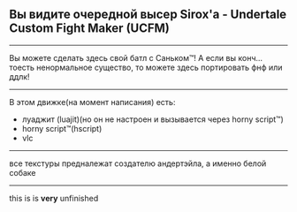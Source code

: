 ## Вы видите очередной высер Sirox'а - Undertale Custom Fight Maker (UCFM)
---
Вы можете сделать здесь свой батл с Саньком™!
А если вы конч... тоесть ненормальное существо, то можете здесь портировать фнф или ддлк!

---
В этом движке(на момент написания) есть:
- луаджит (luajit)(но он не настроен и вызывается через horny script™)
- horny script™(hscript)
- vlc

---
все текстуры предналежат создателю андертэйла, а именно белой собаке

---
this is is **very** unfinished
